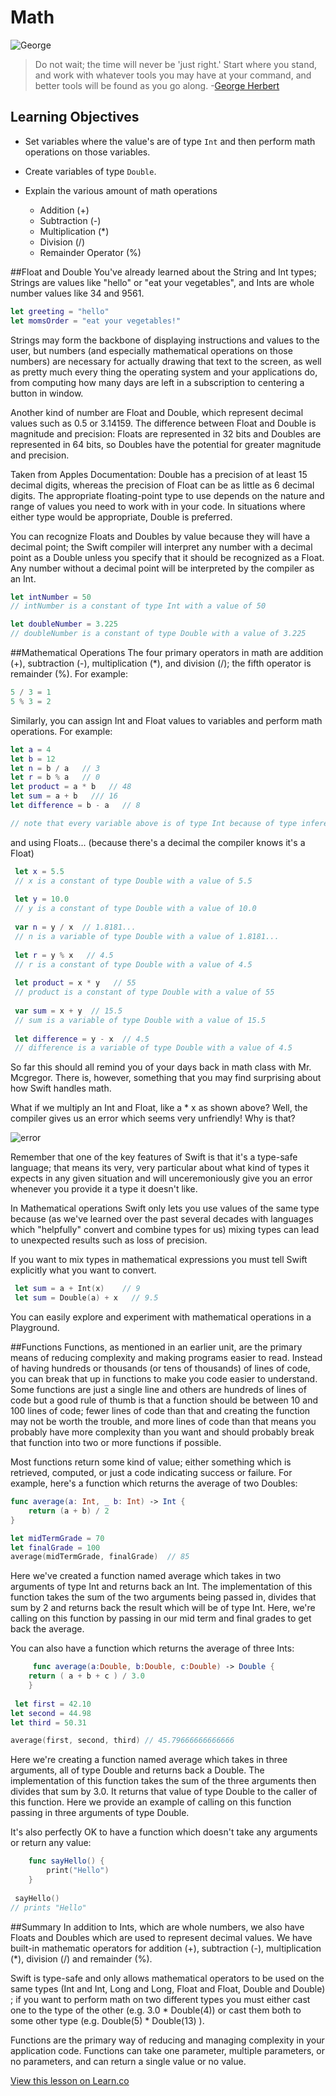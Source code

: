 # Math

![George](http://i.imgur.com/Kz9FGiV.jpg?1)

> Do not wait; the time will never be 'just right.' Start where you stand, and work with whatever tools you may have at your command, and better tools will be found as you go along. -[George Herbert](https://en.wikipedia.org/wiki/George_Herbert)


## Learning Objectives 

* Set variables where the value's are of type `Int` and then perform math operations on those variables.
* Create variables of type `Double`. 

* Explain the various amount of math operations
	* Addition (+)
	* Subtraction (-)
	* Multiplication (*)
	* Division (/)
	* Remainder Operator (%)


##Float and Double
You've already learned about the String and Int types; Strings are values like "hello" or "eat your vegetables", and Ints are whole number values like 34 and 9561.  

````Swift
let greeting = "hello"
let momsOrder = "eat your vegetables!"
````

Strings may form the backbone of displaying instructions and values to the user, but numbers (and especially mathematical operations on those numbers) are necessary for actually drawing that text to the screen, as well as pretty much every thing the operating system and your applications do, from computing how many days are left in a subscription to centering a button in window.  

Another kind of number are Float and Double, which represent decimal values such as 0.5 or 3.14159.  The difference between Float and Double is magnitude and precision: Floats are represented in 32 bits and Doubles are represented in 64 bits, so Doubles have the potential for greater magnitude and precision.

Taken from Apples Documentation: 
Double has a precision of at least 15 decimal digits, whereas the precision of Float can be as little as 6 decimal digits. The appropriate floating-point type to use depends on the nature and range of values you need to work with in your code. In situations where either type would be appropriate, Double is preferred.

You can recognize Floats and Doubles by value because they will have a decimal point; the Swift compiler will interpret any number with a decimal point as a Double unless you specify that it should be recognized as a Float.  Any number without a decimal point will be interpreted by the compiler as an Int.

````Swift
let intNumber = 50
// intNumber is a constant of type Int with a value of 50

let doubleNumber = 3.225
// doubleNumber is a constant of type Double with a value of 3.225
````

##Mathematical Operations
The four primary operators in math are addition (+), subtraction (-), multiplication (*), and division (/); the fifth operator is remainder (%).  For example:

```Swift
5 / 3 = 1
5 % 3 = 2
````
 
 Similarly, you can assign Int and Float values to variables and perform math operations.  For example:

 ```Swift
 let a = 4
 let b = 12
 let n = b / a   // 3
 let r = b % a   // 0
 let product = a * b   // 48
 let sum = a + b   /// 16
 let difference = b - a   // 8

 // note that every variable above is of type Int because of type inference.
 ````

 and using Floats...  (because there's a decimal the compiler knows it's a Float)

````Swift
 let x = 5.5
 // x is a constant of type Double with a value of 5.5
 
 let y = 10.0
 // y is a constant of type Double with a value of 10.0
 
 var n = y / x  // 1.8181...
 // n is a variable of type Double with a value of 1.8181...
 
 let r = y % x   // 4.5
 // r is a constant of type Double with a value of 4.5
 
 let product = x * y   // 55
 // product is a constant of type Double with a value of 55
 
 var sum = x + y  // 15.5
 // sum is a variable of type Double with a value of 15.5
 
 let difference = y - x  // 4.5
 // difference is a variable of type Double with a value of 4.5
 ````
 
 So far this should all remind you of your days back in math class with Mr. Mcgregor.  There is, however, something that you may find surprising about how Swift handles math.
 
What if we multiply an Int and Float, like a * x as shown above?  Well, the compiler gives us an error which seems very unfriendly!  Why is that?

![error](http://i.imgur.com/y7pMBRG.png?1)
 
Remember that one of the key features of Swift is that it's a type-safe language; that means its very, very particular about what kind of types it expects in any given situation and will unceremoniously give you an error whenever you provide it a type it doesn't like.

In Mathematical operations Swift only lets you use values of the same type because (as we've learned over the past several decades with languages which "helpfully" convert and combine types for us) mixing types can lead to unexpected results such as loss of precision.

If you want to mix types in mathematical expressions you must tell Swift explicitly what you want to convert.
 
````Swift
 let sum = a + Int(x)    // 9
 let sum = Double(a) + x   // 9.5
 ````
 
 You can easily explore and experiment with mathematical operations in a Playground.
 
 
##Functions
 Functions, as mentioned in an earlier unit, are the primary means of reducing complexity and making programs easier to read.  Instead of having hundreds or thousands (or tens of thousands) of lines of code, you can break that up in functions to make you code easier to understand.  Some functions are just a single line and others are hundreds of lines of code but a good rule of thumb is that a function should be between 10 and 100 lines of code; fewer lines of code than that and creating the function may not be worth the trouble, and more lines of code than that means you probably have more complexity than you want and should probably break that function into two or more functions if possible.
 
 Most functions return some kind of value; either something which is retrieved, computed, or just a code indicating success or failure.  For example, here's a function which returns the average of two Doubles:

````Swift
func average(a: Int, _ b: Int) -> Int {
    return (a + b) / 2
}

let midTermGrade = 70
let finalGrade = 100
average(midTermGrade, finalGrade)  // 85
````
 	
Here we've created a function named average which takes in two arguments of type Int and returns back an Int. The implementation of this function takes the sum of the two arguments being passed in, divides that sum by 2 and returns back the result which will be of type Int. Here, we're calling on this function by passing in our mid term and final grades to get back the average.
 	
 You can also have a function which returns the average of three Ints:

````Swift
 	 func average(a:Double, b:Double, c:Double) -> Double {
 	return ( a + b + c ) / 3.0
 	}
 	
 let first = 42.10
let second = 44.98
let third = 50.31

average(first, second, third) // 45.79666666666666
 ````
Here we're creating a function named average which takes in three arguments, all of type Double and returns back a Double. The implementation of this function takes the sum of the three arguments then divides that sum by 3.0. It returns that value of type Double to the caller of this function. Here we provide an example of calling on this function passing in three arguments of type Double.

It's also perfectly OK to have a function which doesn't take any arguments or return any value:
 
````Swift
 	func sayHello() {
 		print("Hello")
 	}
 	
 sayHello()
// prints "Hello"
````

##Summary
In addition to Ints, which are whole numbers, we also have Floats and Doubles which are used to represent decimal values.  We have built-in mathematic operators for addition (+), subtraction (-), multiplication (*), division (/) and remainder (%).

Swift is type-safe and only allows mathematical operators to be used on the same types (Int and Int, Long and Long, Float and Float, Double and Double) ; if you want to perform math on two different types you must either cast one to the type of the other (e.g. 3.0 * Double(4)) or cast them both to some other type (e.g.	  Double(5) * Double(13) ).

Functions are the primary way of reducing and managing complexity in your application code.  Functions can take one parameter, multiple parameters, or no parameters, and can return a single value or no value.

 

<a href='https://learn.co/lessons/Math' data-visibility='hidden'>View this lesson on Learn.co</a>
